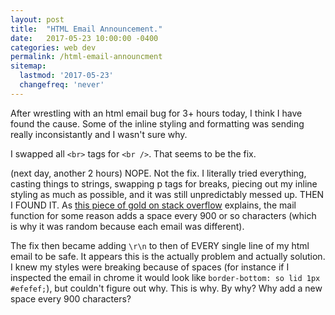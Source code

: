 ```yaml
---
layout: post
title:  "HTML Email Announcement."
date:   2017-05-23 10:00:00 -0400
categories: web dev
permalink: /html-email-announcment
sitemap:
  lastmod: '2017-05-23'
  changefreq: 'never'
---
```


After wrestling with an html email bug for 3+ hours today, I think I have found
the cause. Some of the inline styling and formatting was sending really inconsistantly
and I wasn't sure why.

I swapped all `<br>` tags for `<br />`. That seems to be the fix.

(next day, another 2 hours) NOPE. Not the fix. I literally tried everything, casting things
to strings, swapping p tags for breaks, piecing out my inline styling as much as possible,
and it was still unpredictably messed up. THEN I FOUND IT. As [this piece of gold on stack overflow][overflow-link]
explains, the mail function for some reason adds a space every 900 or so characters (which is why it was random because each email was different).

The fix then became adding `\r\n` to then of EVERY single line of my html email to be safe. It appears this is
the actually problem and actually solution. I knew my styles were breaking because of spaces (for instance if I inspected the email in chrome it
  would look like `border-bottom: so lid 1px #efefef;`), but couldn't figure out why. This is why. By why? Why add a new
  space every 900 characters?

[overflow-link]:   https://stackoverflow.com/questions/9999908/php-mail-function-randomly-adds-a-space-to-message-text
